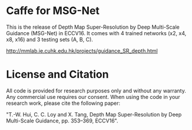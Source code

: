 # Caffe for MSG-Net
This is the release of Depth Map Super-Resolution by Deep Multi-Scale Guidance (MSG-Net) in ECCV16. 
It comes with 4 trained networks (x2, x4, x8, x16) and 3 testing sets (A, B, C).

http://mmlab.ie.cuhk.edu.hk/projects/guidance_SR_depth.html

# License and Citation
All code is provided for research purposes only and without any warranty. Any commercial use requires our consent. When using the code in your research work, please cite the following paper:

"T.-W. Hui, C. C. Loy and X. Tang, Depth Map Super-Resolution by Deep Multi-Scale Guidance, pp. 353–369, ECCV16".
